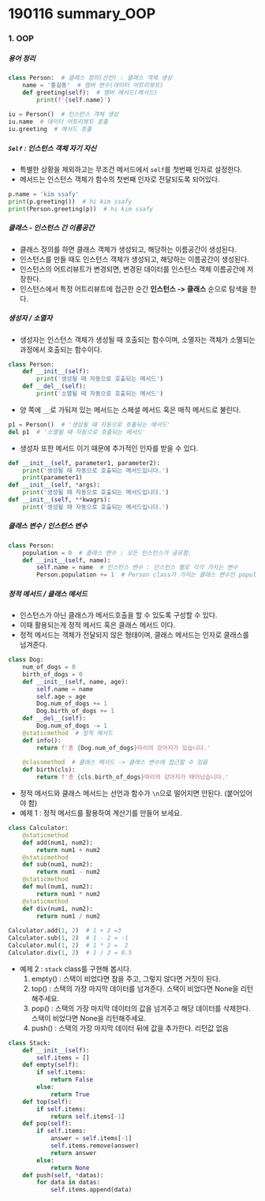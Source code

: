 # 190116 summary_OOP



### 1. OOP

##### 용어 정리

```python
class Person:  # 클래스 정의(선언) : 클래스 객체 생성
    name = '홍길동'  # 멤버 변수(데이터 어트리뷰트)
    def greeting(self):  # 멤버 메서드(메서드)
        print(f'{self.name}')
        
iu = Person()  # 인스턴스 객체 생성
iu.name  # 데이터 어트리뷰트 호출
iu.greeting  # 메서드 호출
```



##### `Self` : 인스턴스 객체 자기 자신

* 특별한 상황을 제외하고는 무조건 메서드에서 `self`를 첫번째 인자로 설정한다.
* 메서드는 인스턴스 객체가 함수의 첫번째 인자로 전달되도록 되어있다.

```python
p.name = 'kim ssafy'
print(p.greeting())  # hi kim ssafy
print(Person.greeting(p))  # hi kim ssafy
```



##### 클래스 - 인스턴스 간 이름공간

* 클래스 정의를 하면 클래스 객체가 생성되고, 해당하는 이름공간이 생성된다.
* 인스턴스를 만들 때도 인스턴스 객체가 생성되고, 해당하는 이름공간이 생성된다.
* 인스턴스의 어트리뷰트가 변경되면, 변경된 데이터를 인스턴스 객체 이름공간에 저장한다.
* 인스턴스에서 특정 어트리뷰트에 접근한 순간 **인스턴스 -> 클래스** 순으로 탐색을 한다.



##### 생성자 / 소멸자

* 생성자는 인스턴스 객체가 생성될 때 호출되는 함수이며, 소멸자는 객체가 소멸되는 과정에서 호출되는 함수이다.

```python
class Person:
	def __init__(self):
        print('생성될 때 자동으로 호출되는 메서드')
    def __del__(self):
        print('소멸될 때 자동으로 호출되는 메서드')
```

* 양 쪽에 `__`로 가둬져 있는 메서드는 스페셜 메서드 혹은 매직 메서드로 불린다.

```python
p1 = Person()  # '생성될 때 자동으로 호출되는 메서드'
del p1  # '소멸될 때 자동으로 호출되는 메서드'
```

* 생성자 또한 메서드 이기 때문에 추가적인 인자를 받을 수 있다.

```python
def __init__(self, parameter1, parameter2):
    print('생성될 때 자동으로 호출되는 메서드입니다.')
    print(parameter1)
def __init__(self, *args):
    print('생성될 때 자동으로 호출되는 메서드입니다.')
def __init__(self, **kwagrs):
    print('생성될 때 자동으로 호출되는 메서드입니다.')
```



##### 클래스 변수 / 인스턴스 변수

```python
class Person:
    population = 0  # 클래스 변수 : 모든 인스턴스가 공유함.
    def __init__(self, name):
        self.name = name  # 인스턴스 변수 : 인스턴스 별로 각각 가지는 변수
        Person.population += 1  # Person class가 가지는 클래스 변수인 population이 1올라감.
```





##### 정적 메서드 / 클래스 메서드

* 인스턴스가 아닌 클래스가 메서드호출을 할 수 있도록 구성할 수 있다.
* 이때 활용되는게 정적 메서드 혹은 클래스 메서드 이다.
* 정적 메서드는 객체가 전달되지 않은 형태이며, 클래스 메서드는 인자로 클래스를 넘겨준다.

```python
class Dog:
    num_of_dogs = 0
    birth_of_dogs = 0
    def __init__(self, name, age):
        self.name = name
        self.age = age
        Dog.num_of_dogs += 1
        Dog.birth_of_dogs += 1
    def __del__(self):
        Dog.num_of_dogs -= 1  
    @staticmethod  # 정적 메서드
    def info():
        return f'총 {Dog.num_of_dogs}마리의 강아지가 있습니다.'
    
    @classmethod  # 클래스 메서드 -> 클래스 변수에 접근할 수 있음
    def birth(cls):
        return f'총 {cls.birth_of_dogs}마리의 강아지가 태어났습니다.'
```

* 정적 메서드와 클래스 메서드는 선언과 함수가 `\n`으로 떨어지면 안된다. (붙어있어야 함)
* 예제 1 : 정적 메서드를 활용하여 계산기를 만들어 보세요.

```python
class Calculator:
    @staticmethod
    def add(num1, num2):
        return num1 + num2
    @staticmethod
    def sub(num1, num2):
        return num1 - num2 
    @staticmethod
    def mul(num1, num2):
        return num1 * num2
    @staticmethod
    def div(num1, num2):
        return num1 / num2
    
Calculator.add(1, 2)  # 1 + 2 =3
Calculator.sub(1, 2)  # 1 - 2 = -1
Calculator.mul(1, 2)  # 1 * 2 =  2
Calculator.div(1, 2)  # 1 / 2 = 0.5
```

* 예제 2 : `stack` class를 구현해 봅시다.
  1. empty() : 스택이 비었다면 참을 주고, 그렇지 않다면 거짓이 된다.
  2. top() : 스택의 가장 마지막 데이터를 넘겨준다. 스택이 비었다면 None을 리턴해주세요.
  3. pop() : 스택의 가장 마지막 데이터의 값을 넘겨주고 해당 데이터를 삭제한다. 스택이 비었다면 None을 리턴해주세요.
  4. push() : 스택의 가장 마지막 데이터 뒤에 값을 추가한다. 리턴값 없음

```python
class Stack:
    def __init__(self):
        self.items = []
    def empty(self):
        if self.items:
            return False
        else:
            return True
    def top(self):
        if self.items:
            return self.items[-1]
    def pop(self):
        if self.items:
            answer = self.items[-1]
            self.items.remove(answer)
            return answer
        else:
            return None        
    def push(self, *datas):
        for data in datas:
            self.items.append(data)
```

